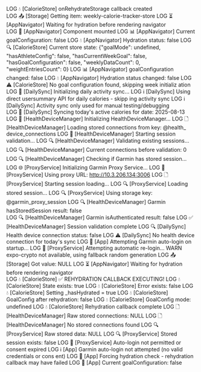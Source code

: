 LOG  💧 [CalorieStore] onRehydrateStorage callback created  
 LOG  📤 [Storage] Getting item: weekly-calorie-tracker-store
 LOG  ⏳ [AppNavigator] Waiting for hydration before rendering navigator     
 LOG  🔄 [AppNavigator] Component mounted
 LOG  📊 [AppNavigator] Current goalConfiguration: false
 LOG  💧 [AppNavigator] Hydration status: false
 LOG  🔍 [CalorieStore] Current store state: {"goalMode": undefined, "hasAthleteConfig": false, "hasCurrentWeekGoal": false, "hasGoalConfiguration": false, "weeklyDataCount": 0, "weightEntriesCount": 0}
 LOG  📊 [AppNavigator] goalConfiguration changed: false
 LOG  💧 [AppNavigator] Hydration status changed: false
 LOG  ⚠️ [CalorieStore] No goal configuration found, skipping week initializ
ation
 LOG  🚀 [DailySync] Initializing daily activity sync...
 LOG  ℹ️ [DailySync] Using direct usersummary API for daily calories - skipp
ing activity sync
 LOG  ℹ️ [DailySync] Activity sync only used for manual testing/debugging   
 LOG  🔄 [DailySync] Syncing today's active calories for date: 2025-08-13   
 LOG  🏥 [HealthDeviceManager] Initializing HealthDeviceManager...
 LOG  🗋 [HealthDeviceManager] Loading stored connections from key: @health_ 
device_connections
 LOG  🏥 [HealthDeviceManager] Starting session validation...
 LOG  🔍 [HealthDeviceManager] Validating existing sessions...
 LOG  🔍 [HealthDeviceManager] Current connections before validation: 0     
 LOG  🔍 [HealthDeviceManager] Checking if Garmin has stored session...     
 LOG  🌐 [ProxyService] Initializing Garmin Proxy Service...
 LOG  🔗 [ProxyService] Using proxy URL: http://10.3.206.134:3006
 LOG  🗋 [ProxyService] Starting session loading...
 LOG  🔍 [ProxyService] Loading stored session...
 LOG  🔍 [ProxyService] Using storage key: @garmin_proxy_session
 LOG  🔍 [HealthDeviceManager] Garmin hasStoredSession result: false        
 LOG  🔍 [HealthDeviceManager] Garmin isAuthenticated result: false
 LOG  ✅ [HealthDeviceManager] Session validation complete
 LOG  🔍 [DailySync] Health device connection status: false
 LOG  ⚠️ [DailySync] No health device connection for today's sync
 LOG  🔄 [App] Attempting Garmin auto-login on startup...
 LOG  🔄 [ProxyService] Attempting automatic re-login...
 WARN  expo-crypto not available, using fallback random generation
 LOG  📤 [Storage] Got value: NULL
 LOG  ⏳ [AppNavigator] Waiting for hydration before rendering navigator     
 LOG  💧 [CalorieStore] ✅ REHYDRATION CALLBACK EXECUTING!
 LOG  💧 [CalorieStore] State exists: true
 LOG  💧 [CalorieStore] Error exists: false
 LOG  💧 [CalorieStore] Setting _hasHydrated = true
 LOG  💧 [CalorieStore] GoalConfig after rehydration: false
 LOG  💧 [CalorieStore] GoalConfig mode: undefined
 LOG  💧 [CalorieStore] Rehydration callback complete
 LOG  🗋 [HealthDeviceManager] Raw stored connections: NULL
 LOG  🗋 [HealthDeviceManager] No stored connections found
 LOG  🔍 [ProxyService] Raw stored data: NULL
 LOG  🔍 [ProxyService] Stored session exists: false
 LOG  🚫 [ProxyService] Auto-login not permitted or consent expired
 LOG  ℹ️ [App] Garmin auto-login not attempted (no valid credentials or cons
ent)
 LOG  🚨 [App] Forcing hydration check - rehydration callback may have failed
 LOG  🚨 [App] Current goalConfiguration: false
